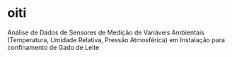 # oiti
Análise de Dados de Sensores de Medição de Variáveis Ambientais (Temperatura, Umidade Relativa, Pressão Atmosférica) em Instalação para confinamento de Gado de Leite
